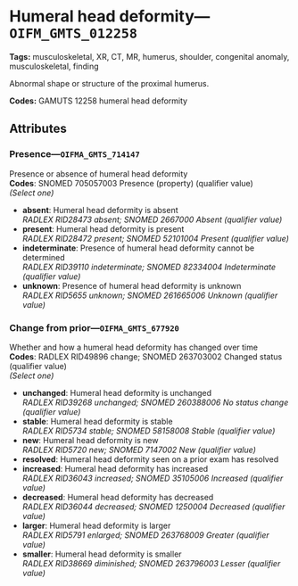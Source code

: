 # Humeral head deformity—`OIFM_GMTS_012258`

**Tags:** musculoskeletal, XR, CT, MR, humerus, shoulder, congenital anomaly, musculoskeletal, finding

Abnormal shape or structure of the proximal humerus.

**Codes:** GAMUTS 12258 humeral head deformity

## Attributes

### Presence—`OIFMA_GMTS_714147`

Presence or absence of humeral head deformity  
**Codes**: SNOMED 705057003 Presence (property) (qualifier value)  
*(Select one)*

- **absent**: Humeral head deformity is absent  
_RADLEX RID28473 absent; SNOMED 2667000 Absent (qualifier value)_
- **present**: Humeral head deformity is present  
_RADLEX RID28472 present; SNOMED 52101004 Present (qualifier value)_
- **indeterminate**: Presence of humeral head deformity cannot be determined  
_RADLEX RID39110 indeterminate; SNOMED 82334004 Indeterminate (qualifier value)_
- **unknown**: Presence of humeral head deformity is unknown  
_RADLEX RID5655 unknown; SNOMED 261665006 Unknown (qualifier value)_

### Change from prior—`OIFMA_GMTS_677920`

Whether and how a humeral head deformity has changed over time  
**Codes**: RADLEX RID49896 change; SNOMED 263703002 Changed status (qualifier value)  
*(Select one)*

- **unchanged**: Humeral head deformity is unchanged  
_RADLEX RID39268 unchanged; SNOMED 260388006 No status change (qualifier value)_
- **stable**: Humeral head deformity is stable  
_RADLEX RID5734 stable; SNOMED 58158008 Stable (qualifier value)_
- **new**: Humeral head deformity is new  
_RADLEX RID5720 new; SNOMED 7147002 New (qualifier value)_
- **resolved**: Humeral head deformity seen on a prior exam has resolved  
- **increased**: Humeral head deformity has increased  
_RADLEX RID36043 increased; SNOMED 35105006 Increased (qualifier value)_
- **decreased**: Humeral head deformity has decreased  
_RADLEX RID36044 decreased; SNOMED 1250004 Decreased (qualifier value)_
- **larger**: Humeral head deformity is larger  
_RADLEX RID5791 enlarged; SNOMED 263768009 Greater (qualifier value)_
- **smaller**: Humeral head deformity is smaller  
_RADLEX RID38669 diminished; SNOMED 263796003 Lesser (qualifier value)_